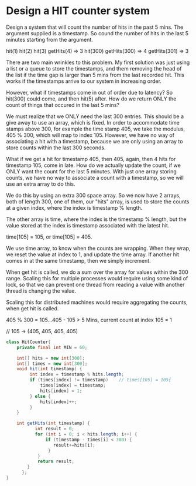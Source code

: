 
# Design a HIT counter system

Design a system that will count the number of hits in the past 5 mins.
The argument supplied is a timestamp. So cound the number of hits
in the last 5 minutes starting from the argument.
 
hit(1)
hit(2)
hit(3)
getHits(4) => 3
hit(300)
getHits(300) => 4
getHits(301)  => 3

There are two main wrinkles to this problem. My first solution was just using a list 
or a queue to store the timestamps, and them removing the head of the list if the time 
gap is larger than 5 mins from the last recorded hit. This works
if the timestamps arrive to our system in increasing order.

However, what if timestamps come in out of order due to latency? So
hit(300) could come, and then hit(5) after. How do we return ONLY
the count of things that occured in the last 5 mins?

We must realize that we ONLY need the last 300 entries. This should be a give away 
to use an array, which is fixed. In order to accommodate time stamps above 300, 
for example the time stamp 405, we take the modulus, 405 % 300, which will map to 
index 105. However, we have no way of associating a hit with a timestamp, because 
we are only using an array to store counts within the last 300 seconds.

What if we get a hit for timestamp 405, then 405, again, then 4 hits for timestamp 105, come in
late. How do we actually update the count, if we ONLY want the count for the last 5 minutes.
With just one array storing counts, we have no way to associate a count with a timestamp, 
so we will use an extra array to do this.

We do this by using an extra 300 space array. So we now have 2 arrays, both of length 300, 
one of them, our "hits" array, is used to store the counts at a given index, where the index is timestamp % length.

The other array is time, where the index is the timestamp % length, but the
value stored at the index is timestamp associated with the latest hit.

time[105] = 105, or time[105] = 405.

We use time array, to know when the counts are wrapping. When they wrap, we reset the value at
index to 1, and update the time array. If another hit comes in at the same timestamp, then
we simply increment.

When get hit is called, we do a sum over the array for values within the 300 range.
Scaling this for multiple processes would require using some kind of lock, so that
we can prevent one thread from reading a value with another thread is changing the value.

Scaling this for distributed machines would require aggregating the counts, when get
hit is called.


405 % 300 = 105...405 - 105 > 5 Mins, current count at index 105 = 1

// 105 -> (405, 405, 405, 405)

```java
class HitCounter{
    private final int MIN = 60;

    int[] hits = new int[300];
    int[] times = new int[300];
    void hit(int timestamp) {
         int index = timestamp % hits.length;
         if (times[index] != timestamp)    // times[105] = 105{
             times[index] = timestamp;
             hits[index] = 1;
         } else {
             hits[index]++;
         }
    }

    int getHits(int timestamp) {
           int result = 0;
           for (int i = 0; i < hits.length; i++) {
               if (timestamp - times[i] < 300) {
                  result+=hits[i];
                }
            }
            return result;
        }
      };
}
```
